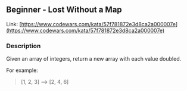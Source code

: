 ## Beginner - Lost Without a Map

Link: [https://www.codewars.com/kata/57f781872e3d8ca2a000007e](https://www.codewars.com/kata/57f781872e3d8ca2a000007e)

### Description

Given an array of integers, return a new array with each value doubled.

For example:

> [1, 2, 3] --> [2, 4, 6]
